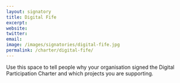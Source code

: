 ```yaml
---
layout: signatory
title: Digital Fife
excerpt: 
website: 
twitter: 
email: 
image: /images/signatories/digital-fife.jpg
permalink: /charter/digital-fife/
---
```


Use this space to tell people why your organisation signed the Digital Participation Charter and which projects you are supporting.